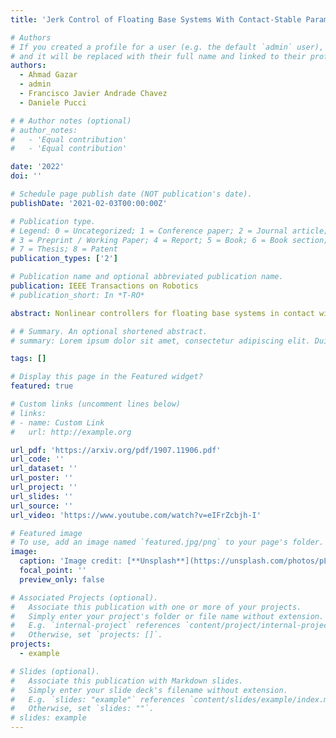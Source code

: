 ```yaml
---
title: 'Jerk Control of Floating Base Systems With Contact-Stable Parameterized Force Feedback'

# Authors
# If you created a profile for a user (e.g. the default `admin` user), write the username (folder name) here
# and it will be replaced with their full name and linked to their profile.
authors:
  - Ahmad Gazar
  - admin
  - Francisco Javier Andrade Chavez
  - Daniele Pucci

# # Author notes (optional)
# author_notes:
#   - 'Equal contribution'
#   - 'Equal contribution'

date: '2022'
doi: ''

# Schedule page publish date (NOT publication's date).
publishDate: '2021-02-03T00:00:00Z'

# Publication type.
# Legend: 0 = Uncategorized; 1 = Conference paper; 2 = Journal article;
# 3 = Preprint / Working Paper; 4 = Report; 5 = Book; 6 = Book section;
# 7 = Thesis; 8 = Patent
publication_types: ['2']

# Publication name and optional abbreviated publication name.
publication: IEEE Transactions on Robotics
# publication_short: In *T-RO*

abstract: Nonlinear controllers for floating base systems in contact with the environment are often framed as quadratic programming (QP) optimization problems. Common drawbacks of such QP-based controllers are: the control input often experiences discontinuities; no force feedback from force/torque (FT) sensors installed on the robot is taken into account. This article attempts to address these limitations using jerk-based control architectures. The proposed controllers assume the rate-of-change of the joint torques as control input, and exploit the system position, velocity, accelerations, and contact wrenches as measurable quantities. The key ingredient of the presented approach is a one-to-one correspondence between free variables and an inner approximation of the manifold defined by the contact stability constraints. More precisely, the proposed correspondence covers completely the contact stability manifold except for the socalled friction cone, for which there exists a unique correspondence for more than 90% of its elements. The correspondence allows us to transform the underlying constrained optimization problem into one that is unconstrained. Then, we propose a jerk control framework that exploits the proposed correspondence and uses FT measurements in the control loop. Furthermore, we present Lyapunov stable controllers for the system momentum in the jerk control framework. The approach is validated with simulations and experiments using the iCub humanoid robot.

# # Summary. An optional shortened abstract.
# summary: Lorem ipsum dolor sit amet, consectetur adipiscing elit. Duis posuere tellus ac convallis placerat. Proin tincidunt magna sed ex sollicitudin condimentum.

tags: []

# Display this page in the Featured widget?
featured: true

# Custom links (uncomment lines below)
# links:
# - name: Custom Link
#   url: http://example.org

url_pdf: 'https://arxiv.org/pdf/1907.11906.pdf'
url_code: ''
url_dataset: ''
url_poster: ''
url_project: ''
url_slides: ''
url_source: ''
url_video: 'https://www.youtube.com/watch?v=eIFrZcbjh-I'

# Featured image
# To use, add an image named `featured.jpg/png` to your page's folder.
image:
  caption: 'Image credit: [**Unsplash**](https://unsplash.com/photos/pLCdAaMFLTE)'
  focal_point: ''
  preview_only: false

# Associated Projects (optional).
#   Associate this publication with one or more of your projects.
#   Simply enter your project's folder or file name without extension.
#   E.g. `internal-project` references `content/project/internal-project/index.md`.
#   Otherwise, set `projects: []`.
projects:
  - example

# Slides (optional).
#   Associate this publication with Markdown slides.
#   Simply enter your slide deck's filename without extension.
#   E.g. `slides: "example"` references `content/slides/example/index.md`.
#   Otherwise, set `slides: ""`.
# slides: example
---
```


<!-- {{% callout note %}}
Click the _Cite_ button above to demo the feature to enable visitors to import publication metadata into their reference management software.
{{% /callout %}}

{{% callout note %}}
Create your slides in Markdown - click the _Slides_ button to check out the example.
{{% /callout %}}

Supplementary notes can be added here, including [code, math, and images](https://wowchemy.com/docs/writing-markdown-latex/). -->
